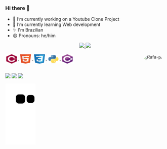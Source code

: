 ### Hi there 👋

- 🔭 I’m currently working on a Youtube Clone Project
- 🌱 I’m currently learning Web development
- ✨ I'm Brazilian
- 😄 Pronouns: he/him

<div align="center">
  <a href="https://github.com/RafaelGaioti">
  <img height="145em" src="https://github-readme-stats.vercel.app/api?username=RafaelGaioti&show_icons=true&theme=dark&include_all_commits=true&count_private=true"/>
  <img height="145em" src="https://github-readme-stats.vercel.app/api/top-langs/?username=RafaelGaioti&layout=compact&langs_count=7&theme=dark"/>
</div>

  <div style="display: inline_block"><br>
  <img align="center" alt="Rafa-Cpp" height="30" width="40" src ="https://raw.githubusercontent.com/devicons/devicon/2ae2a900d2f041da66e950e4d48052658d850630/icons/cplusplus/cplusplus-plain.svg">
  <img align="center" alt="Rafa-HTML" height="30" width="40" src="https://raw.githubusercontent.com/devicons/devicon/master/icons/html5/html5-original.svg">
  <img align="center" alt="Rafa-CSS" height="30" width="40" src="https://raw.githubusercontent.com/devicons/devicon/master/icons/css3/css3-original.svg">
  <img align="center" alt="Rafa-Python" height="30" width="40" src="https://raw.githubusercontent.com/devicons/devicon/master/icons/python/python-original.svg">
  <img align="center" alt="Rafa-Csharp" height="30" width="40" src="https://raw.githubusercontent.com/devicons/devicon/master/icons/csharp/csharp-original.svg">
  <img align="right" alt="Rafa-pic" height="150" style="border-radius:50px;" src="https://static.wikia.nocookie.net/catghost-investigations/images/d/df/Elon_infobox_cat.png/revision/latest?cb=20180524075316">
</div>
  
  ##
  
  <div> 
 <a href="https://discord.gg/wagxzStdcR" target="_blank"><img src="https://img.shields.io/badge/Discord-7289DA?style=for-the-badge&logo=discord&logoColor=white" target="_blank"></a> 
  <a href = "mailto:contatorafaelgaioti@gmail.com"><img src="https://img.shields.io/badge/-Gmail-%23333?style=for-the-badge&logo=gmail&logoColor=white" target="_blank"></a>
  <a href = "https://steamcommunity.com/id/Callithrix"><img src= "https://img.shields.io/badge/Steam-000000?style=for-the-badge&logo=steam&logoColor=white"></a>
 
  ![Snake animation](https://github.com/RafaelGaioti/RafaelGaioti/blob/output/github-contribution-grid-snake.svg)
 
</div>

  
  
